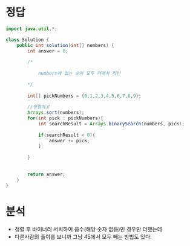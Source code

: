 #   정답
```java
import java.util.*;

class Solution {
    public int solution(int[] numbers) {
        int answer = 0;
        
        /*
        
            numbers에 없는 숫자 모두 더해서 리턴
        
        */
        
        int[] pickNumbers = {0,1,2,3,4,5,6,7,8,9};
        
        //정렬하고
        Arrays.sort(numbers);
        for(int pick : pickNumbers){
            int searchResult = Arrays.binarySearch(numbers, pick);
            
            if(searchResult < 0){
                answer += pick;
            }
            
        }
        
        
        return answer;
    }
}
```


#   분석
-   정렬 후 바이너리 서치하여 음수(해당 숫자 없음)인 경우만 더했는데
-   다른사람의 풀이를 보니까 그냥 45에서 모두 빼는 방법도 있다.